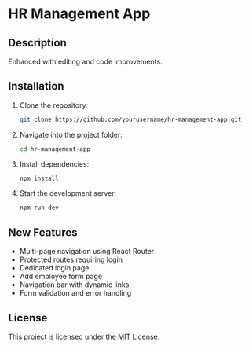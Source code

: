 # HR Management App

## Description
Enhanced with editing and code improvements.


## Installation
1. Clone the repository:
   ```sh
   git clone https://github.com/yourusername/hr-management-app.git
   ```
2. Navigate into the project folder:
   ```sh
   cd hr-management-app
   ```
3. Install dependencies:
   ```sh
   npm install
   ```
4. Start the development server:
   ```sh
   npm run dev
   ```

## New Features
- Multi-page navigation using React Router
- Protected routes requiring login
- Dedicated login page
- Add employee form page
- Navigation bar with dynamic links
- Form validation and error handling

## License
This project is licensed under the MIT License.